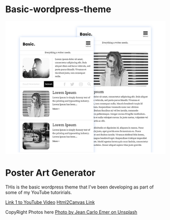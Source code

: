 # Basic-wordpress-theme

![Cover Bro](https://github.com/RaddyTheBrand/basic-wordpress-theme/blob/master/screenshot.png)
# Poster Art Generator
THis is the basic wordpress theme that I've been developing as part of some of my YouTube tutoririals.

[Link 1 to YouTube Video](https://www.youtube.com/watch?v=dPezJKcItuc&t=7s)
[Html2Canvas Link](https://html2canvas.hertzen.com/)

CopyRight Photos here
[Photo by Jean Carlo Emer on Unsplash](https://unsplash.com/photos/JeLhdZ8stOo)